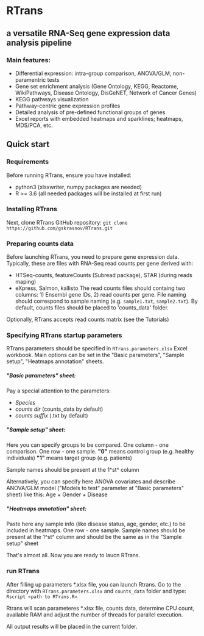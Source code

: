 # RTrans
## a versatile RNA-Seq gene expression data analysis pipeline

### Main features:
   - Differential expression: intra-group comparison, ANOVA/GLM, non-paramentric tests
   - Gene set enrichment analysis (Gene Ontology, KEGG, Reactome, WikiPathways, Disease Ontology, DisGeNET, Network of Cancer Genes)
   - KEGG pathways visualization
   - Pathway-centric gene expression profiles
   - Detailed analysis of pre-defined functional groups of genes
   - Excel reports with embedded heatmaps and sparklines; heatmaps, MDS/PCA, etc.

## Quick start
### Requirements

Before running RTrans, ensure you have installed:
   - python3 (xlsxwriter, numpy packages are needed)
   - R >= 3.6 (all needed packages will be installed at first run)

### Installing RTrans
Next, clone RTrans GitHub repository:
`
git clone https://github.com/gskrasnov/RTrans.git
`

### Preparing counts data
Before launching RTrans, you need to prepare gene expression data. Typically, these are files with RNA-Seq read counts per gene derived with:
   - HTSeq-counts, featureCounts (Subread package), STAR (during reads maping)
   - eXpress, Salmon, kallisto
The read counts files should containg two columns: 1) Ensembl gene IDs, 2) read counts per gene. File naming should correspond to sample naming (e.g. `sample1.txt`, `sample2.txt`). By default, counts files should be placed to 'counts_data' folder.

Optionally, RTrans accepts read counts matrix (see the Tutorials)

### Specifying RTrans startup parameters

RTrans parameters should be specified in `RTrans.parameters.xlsx` Excel workbook.
Main options can be set in the "Basic parameters", "Sample setup", "Heatmaps annotation" sheets.

##### "Basic parameters" sheet:
Pay a special attention to the parameters:
- *Species* 
- *counts dir* (counts_data by default)
- *counts suffix* (.txt by default)

##### "Sample setup" sheet:
Here you can specify groups to be compared. One column - one comparison. One row - one sample.
**"0"** means control group (e.g. healthy individuals)
**"1"** means target group (e.g. patients)

Sample names should be present at the 1^st^ column

Alternatively, you can specify here ANOVA covariates and describe ANOVA/GLM model ("Models to test" parameter at "Basic parameters" sheet) like this: Age + Gender + Disease

##### "Heatmaps annotation" sheet:
Paste here any sample info (like disease status, age, gender, etc.) to be included in heatmaps. One row - one sample. Sample names should be present at the 1^st^ column and should be the same as in the  "Sample setup" sheet

That's almost all. Now you are ready to laucn RTrans.

###  run RTrans
After filling up parameters \*.xlsx file, you can launch Rtrans. Go to the directory with `RTrans.parameters.xlsx` and `counts_data` folder and type:
` Rscript <path to RTrans.R>`

Rtrans will scan parameteres \*.xlsx file, counts data, determine CPU count, available RAM and adjust the number of threads for parallel execution.

All output results will be placed in the current folder.
